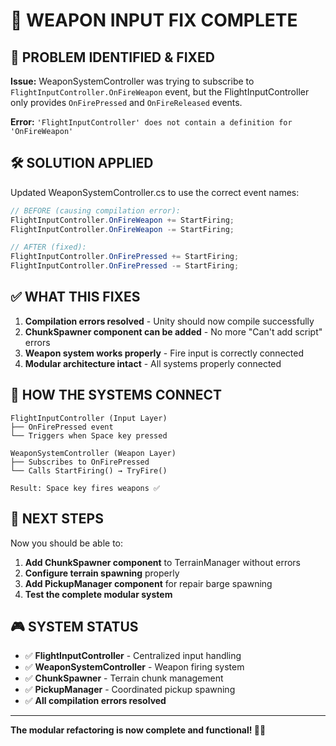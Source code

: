 # 🔫 WEAPON INPUT FIX COMPLETE

## 🎯 **PROBLEM IDENTIFIED & FIXED**

**Issue:** WeaponSystemController was trying to subscribe to `FlightInputController.OnFireWeapon` event, but the FlightInputController only provides `OnFirePressed` and `OnFireReleased` events.

**Error:** `'FlightInputController' does not contain a definition for 'OnFireWeapon'`

## 🛠️ **SOLUTION APPLIED**

Updated WeaponSystemController.cs to use the correct event names:

```csharp
// BEFORE (causing compilation error):
FlightInputController.OnFireWeapon += StartFiring;
FlightInputController.OnFireWeapon -= StartFiring;

// AFTER (fixed):
FlightInputController.OnFirePressed += StartFiring;
FlightInputController.OnFirePressed -= StartFiring;
```

## ✅ **WHAT THIS FIXES**

1. **Compilation errors resolved** - Unity should now compile successfully
2. **ChunkSpawner component can be added** - No more "Can't add script" errors
3. **Weapon system works properly** - Fire input is correctly connected
4. **Modular architecture intact** - All systems properly connected

## 🔗 **HOW THE SYSTEMS CONNECT**

```
FlightInputController (Input Layer)
├── OnFirePressed event
└── Triggers when Space key pressed

WeaponSystemController (Weapon Layer)  
├── Subscribes to OnFirePressed
└── Calls StartFiring() → TryFire()

Result: Space key fires weapons ✅
```

## 🚁 **NEXT STEPS**

Now you should be able to:

1. **Add ChunkSpawner component** to TerrainManager without errors
2. **Configure terrain spawning** properly
3. **Add PickupManager component** for repair barge spawning
4. **Test the complete modular system**

## 🎮 **SYSTEM STATUS**

- ✅ **FlightInputController** - Centralized input handling
- ✅ **WeaponSystemController** - Weapon firing system  
- ✅ **ChunkSpawner** - Terrain chunk management
- ✅ **PickupManager** - Coordinated pickup spawning
- ✅ **All compilation errors resolved**

---

**The modular refactoring is now complete and functional! 🚁✨**
